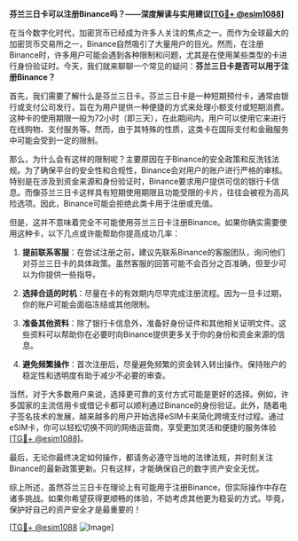 **芬兰三日卡可以注册Binance吗？——深度解读与实用建议[[TG💪+ @esim1088](https://t.me/s/esim1088)]**

在当今数字化时代，加密货币已经成为许多人关注的焦点之一。而作为全球最大的加密货币交易所之一，Binance自然吸引了大量用户的目光。然而，在注册Binance时，许多用户可能会遇到各种限制和问题，尤其是在使用某些类型的卡进行身份验证时。今天，我们就来聊聊一个常见的疑问：**芬兰三日卡是否可以用于注册Binance？**

首先，我们需要了解什么是芬兰三日卡。芬兰三日卡是一种短期预付卡，通常由银行或支付公司发行，旨在为用户提供一种便捷的方式来处理小额支付或短期消费。这种卡的使用期限一般为72小时（即三天），在此期间内，用户可以使用它来进行在线购物、支付服务等。然而，由于其特殊的性质，这类卡在国际支付和金融服务中可能会受到一定的限制。

那么，为什么会有这样的限制呢？主要原因在于Binance的安全政策和反洗钱法规。为了确保平台的安全性和合规性，Binance会对用户的账户进行严格的审核。特别是在涉及到资金来源和身份验证时，Binance要求用户提供可信的银行卡信息。而像芬兰三日卡这样具有短期使用期限且功能受限的卡片，往往会被视为高风险选项。因此，Binance可能会拒绝此类卡用于注册或充值。

但是，这并不意味着完全不可能使用芬兰三日卡注册Binance。如果你确实需要使用这种卡，以下几点或许能帮助你提高成功几率：

1. **提前联系客服**：在尝试注册之前，建议先联系Binance的客服团队，询问他们对芬兰三日卡的具体政策。虽然客服的回答可能不会百分之百准确，但至少可以为你提供一些指导。

2. **选择合适的时机**：尽量在卡的有效期内尽早完成注册流程。因为一旦卡过期，你的账户可能会面临冻结或其他限制。

3. **准备其他资料**：除了银行卡信息外，准备好身份证件和其他相关证明文件。这些资料可以帮助你在必要时向Binance提供更多关于你的身份和资金来源的信息。

4. **避免频繁操作**：首次注册后，尽量避免频繁的资金转入转出操作。保持账户的稳定性和透明度有助于减少不必要的审查。

当然，对于大多数用户来说，选择更可靠的支付方式可能是更好的选择。例如，许多国家的主流信用卡或借记卡都可以顺利通过Binance的身份验证。此外，随着电子签名技术的发展，越来越多的用户开始选择eSIM卡来简化跨境支付过程。通过eSIM卡，你可以轻松切换不同的网络运营商，享受更加灵活和便捷的服务体验[[TG💪+ @esim1088](https://t.me/s/esim1088)]。

最后，无论你最终决定如何操作，都请务必遵守当地的法律法规，并时刻关注Binance的最新政策更新。只有这样，才能确保自己的数字资产安全无忧。

综上所述，虽然芬兰三日卡在理论上有可能用于注册Binance，但实际操作中存在诸多挑战。如果你希望获得更顺畅的体验，不妨考虑其他更为稳妥的方式。毕竟，保护好自己的资产安全才是最重要的！

[[TG💪+ @esim1088](https://t.me/s/esim1088) ![Image](https://i.postimg.cc/4NQfJmqS/Snipaste-2025-05-13-00-14-12.png)]